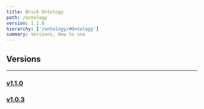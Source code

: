 ```yaml
---
title: Brick Ontology
path: /ontology
version: 1.1.0
hierarchy: ['/ontology/#Ontology']
summary: Versions, How to use
---
```


## Versions
---

### [v1.1.0](../ontology/1.1.0)

### [v1.0.3](../ontology/1.0.3)
